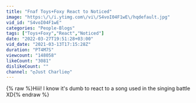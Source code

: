 ```yaml
---
title: "Fnaf Toys+Foxy React to Noticed"
image: "https:\/\/i.ytimg.com\/vi\/S4voI04F1wE\/hqdefault.jpg"
vid_id: "S4voI04F1wE"
categories: "People-Blogs"
tags: ["Toys+Foxy","React","Noticed"]
date: "2022-03-27T19:51:28+03:00"
vid_date: "2021-03-13T17:15:28Z"
duration: "PT4M7S"
viewcount: "148058"
likeCount: "3081"
dislikeCount: ""
channel: "ღJust Charlieღ"
---
```

{% raw %}Hiii! I know it's dumb to react to a song used in the singing battle XD{% endraw %}
